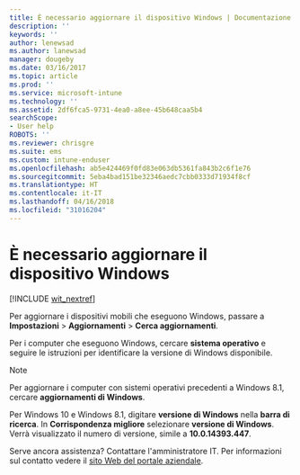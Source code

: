 ```yaml
---
title: È necessario aggiornare il dispositivo Windows | Documentazione Microsoft
description: ''
keywords: ''
author: lenewsad
ms.author: lanewsad
manager: dougeby
ms.date: 03/16/2017
ms.topic: article
ms.prod: ''
ms.service: microsoft-intune
ms.technology: ''
ms.assetid: 2df6fca5-9731-4ea0-a8ee-45b648caa5b4
searchScope:
- User help
ROBOTS: ''
ms.reviewer: chrisgre
ms.suite: ems
ms.custom: intune-enduser
ms.openlocfilehash: ab5e424469f0fd83e063db5361fa843b2c6f1e76
ms.sourcegitcommit: 5eba4bad151be32346aedc7cbb0333d71934f8cf
ms.translationtype: HT
ms.contentlocale: it-IT
ms.lasthandoff: 04/16/2018
ms.locfileid: "31016204"
---
```

# <a name="you-need-to-update-your-windows-device"></a>È necessario aggiornare il dispositivo Windows

[!INCLUDE [wit_nextref](includes/end-user-os-update-guidance.md)]

Per aggiornare i dispositivi mobili che eseguono Windows, passare a **Impostazioni** > **Aggiornamenti** > **Cerca aggiornamenti**.

Per i computer che eseguono Windows, cercare **sistema operativo** e seguire le istruzioni per identificare la versione di Windows disponibile.

> [!Note]
> Per aggiornare i computer con sistemi operativi precedenti a Windows 8.1, cercare **aggiornamenti di Windows**.

Per Windows 10 e Windows 8.1, digitare __versione di Windows__ nella __barra di ricerca__. In __Corrispondenza migliore__ selezionare __versione di Windows__. Verrà visualizzato il numero di versione, simile a __10.0.14393.447__.

Serve ancora assistenza? Contattare l'amministratore IT. Per informazioni sul contatto vedere il [sito Web del portale aziendale](https://portal.manage.microsoft.com#HelpDeskDialog).
